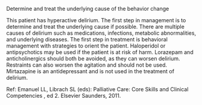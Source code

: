 Determine and treat the underlying cause of the behavior change

This patient has hyperactive delirium. The first step in management is to determine and treat the underlying cause if possible. There are multiple causes of delirium such as medications, infections, metabolic abnormalities, and underlying diseases. The first step in treatment is behavioral management with strategies to orient the patient. Haloperidol or antipsychotics may be used if the patient is at risk of harm. Lorazepam and anticholinergics should both be avoided, as they can worsen delirium. Restraints can also worsen the agitation and should not be used. Mirtazapine is an antidepressant and is not used in the treatment of delirium.

Ref: Emanuel LL, Librach SL (eds): Palliative Care: Core Skills and Clinical Competencies , ed 2. Elsevier Saunders, 2011.